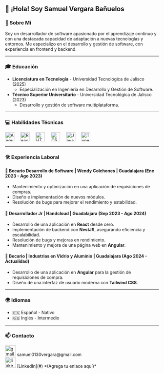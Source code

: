 
## 👋 ¡Hola! Soy Samuel Vergara Bañuelos

### 📌 Sobre Mí
Soy un desarrollador de software apasionado por el aprendizaje continuo y con una destacada capacidad de adaptación a nuevas tecnologías y entornos. Me especializo en el desarrollo y gestión de software, con experiencia en frontend y backend.

---

### 🎓 Educación
- **Licenciatura en Tecnología** - Universidad Tecnológica de Jalisco (2025)
  - Especialización en Ingeniería en Desarrollo y Gestión de Software.
- **Técnico Superior Universitario** - Universidad Tecnológica de Jalisco (2023)
  - Desarrollo y gestión de software multiplataforma.

---

### 💻 Habilidades Técnicas
<div align="left">
  <img src="https://cdn.jsdelivr.net/gh/devicons/devicon/icons/angularjs/angularjs-original.svg" height="30" alt="Angular" />
  <img width="12" />
  <img src="https://cdn.jsdelivr.net/gh/devicons/devicon/icons/react/react-original.svg" height="30" alt="React" />
  <img width="12" />
  <img src="https://cdn.jsdelivr.net/gh/devicons/devicon/icons/html5/html5-original.svg" height="30" alt="HTML" />
  <img width="12" />
  <img src="https://cdn.jsdelivr.net/gh/devicons/devicon/icons/css3/css3-original.svg" height="30" alt="CSS" />
  <img width="12" />
  <img src="https://cdn.jsdelivr.net/gh/devicons/devicon/icons/javascript/javascript-original.svg" height="30" alt="JavaScript" />
  <img width="12" />
  <img src="https://cdn.jsdelivr.net/gh/devicons/devicon/icons/typescript/typescript-original.svg" height="30" alt="TypeScript" />
</div>

---

### 🛠 Experiencia Laboral
#### 💼 Becario Desarrollo de Software | **Wendy Colchones** | Guadalajara (Ene 2023 - Ago 2023)
- Mantenimiento y optimización en una aplicación de requisiciones de compras.
- Diseño e implementación de nuevos módulos.
- Resolución de bugs para mejorar el rendimiento y estabilidad.

#### 💼 Desarrollador Jr | **Handcloud** | Guadalajara (Sep 2023 - Ago 2024)
- Desarrollo de una aplicación en **React** desde cero.
- Implementación de backend con **NestJS**, asegurando eficiencia y escalabilidad.
- Resolución de bugs y mejoras en rendimiento.
- Mantenimiento y mejora de una página web en **Angular**.

#### 💼 Becario | **Industrias en Vidrio y Aluminio** | Guadalajara (Ago 2024 - Actualidad)
- Desarrollo de una aplicación en **Angular** para la gestión de requisiciones de compra.
- Diseño de una interfaz de usuario moderna con **Tailwind CSS**.

---

### 🌍 Idiomas
- 🇪🇸 Español - Nativo
- 🇬🇧 Inglés - Intermedio

---

### 📫 Contacto
<div align="left">
  <img src="https://img.shields.io/static/v1?message=Gmail&logo=gmail&label=&color=D14836&logoColor=white&labelColor=&style=for-the-badge" height="35" alt="gmail logo" /> samuel0130vergara@gmail.com
  <br/>
  <img src="https://img.shields.io/static/v1?message=LinkedIn&logo=linkedin&label=&color=0077B5&logoColor=white&labelColor=&style=for-the-badge" height="35" alt="linkedin logo" /> [LinkedIn](#) *(Agrega tu enlace aquí)*
</div>
